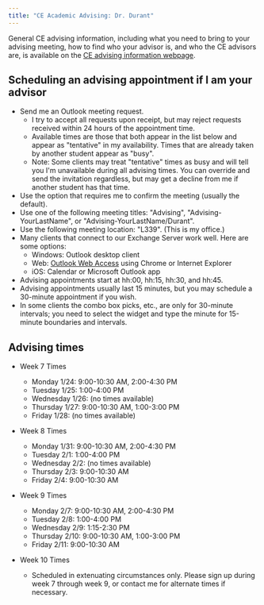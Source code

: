 ```yaml
---
title: "CE Academic Advising: Dr. Durant"
---
```


General CE advising information, including what you need to bring to your advising meeting, how to find who your advisor is, and who the CE advisors are, is available on the
[CE advising information webpage](./).

## Scheduling an advising appointment if I am your advisor

* Send me an Outlook meeting request.
  * I try to accept all requests upon receipt, but may reject requests received within 24 hours of the appointment time.
  * Available times are those that both appear in the list below and appear as "tentative" in my availability. Times that are already taken by another student appear as "busy".
  * Note: Some clients may treat "tentative" times as busy and will tell you I'm unavailable during all advising times. You can override and send the invitation regardless, but may get a decline from me if another student has that time.
* Use the option that requires me to confirm the meeting (usually the default).
* Use one of the following meeting titles: "Advising", "Advising-YourLastName", or "Advising-YourLastName/Durant".
* Use the following meeting location: "L339". (This is my office.)
* Many clients that connect to our Exchange Server work well. Here are some options:
  * Windows: Outlook desktop client
  * Web: [Outlook Web Access](https://outlook.office365.com/) using Chrome or Internet Explorer
  * iOS: Calendar or Microsoft Outlook app
* Advising appointments start at hh:00, hh:15, hh:30, and hh:45.
* Advising appointments usually last 15 minutes, but you may schedule a 30-minute appointment if you wish.
* In some clients the combo box picks, etc., are only for 30-minute intervals; you need to select the widget and type the minute for 15-minute boundaries and intervals.

## Advising times

* Week 7 Times
  * Monday 1/24: 9:00-10:30 AM, 2:00-4:30 PM
  * Tuesday 1/25: 1:00-4:00 PM
  * Wednesday 1/26: (no times available)
  * Thursday 1/27: 9:00-10:30 AM, 1:00-3:00 PM
  * Friday 1/28: (no times available)

* Week 8 Times
  * Monday 1/31: 9:00-10:30 AM, 2:00-4:30 PM
  * Tuesday 2/1: 1:00-4:00 PM
  * Wednesday 2/2: (no times available)
  * Thursday 2/3: 9:00-10:30 AM
  * Friday 2/4: 9:00-10:30 AM

* Week 9 Times
  * Monday 2/7: 9:00-10:30 AM, 2:00-4:30 PM
  * Tuesday 2/8: 1:00-4:00 PM
  * Wednesday 2/9: 1:15-2:30 PM
  * Thursday 2/10: 9:00-10:30 AM, 1:00-3:00 PM
  * Friday 2/11: 9:00-10:30 AM

* Week 10 Times
  * Scheduled in extenuating circumstances only. Please sign up during week 7 through week 9, or contact me for alternate times if necessary.
